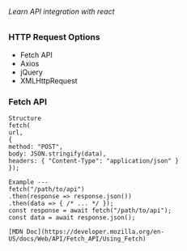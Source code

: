 ###### Learn API integration with react

### HTTP Request Options

- Fetch API
- Axios
- jQuery
- XMLHttpRequest

### Fetch API

```
Structure
fetch(
url,
{
method: "POST",
body: JSON.stringify(data),
headers: { "Content-Type": "application/json" }
});

Example ---
fetch("/path/to/api")
.then(response => response.json())
.then(data => { /* ... */ });
const response = await fetch("/path/to/api");
const data = await response.json();

[MDN Doc](https://developer.mozilla.org/en-US/docs/Web/API/Fetch_API/Using_Fetch)
```
